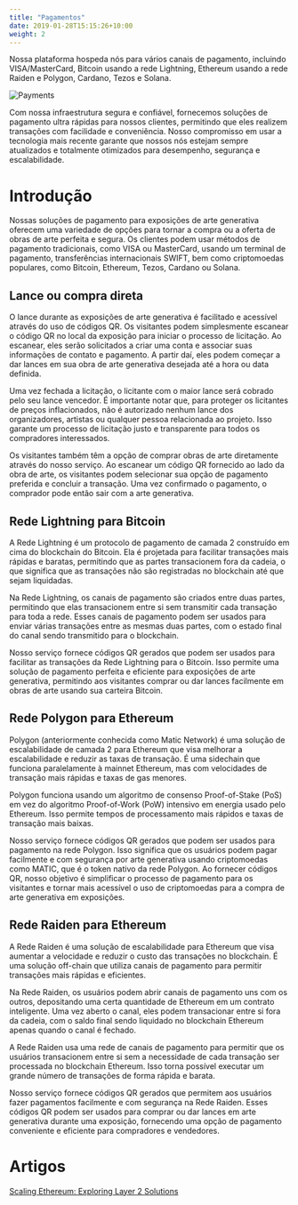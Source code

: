 ```yaml
---
title: "Pagamentos"
date: 2019-01-28T15:15:26+10:00
weight: 2
---
```


Nossa plataforma hospeda nós para vários canais de pagamento, incluindo VISA/MasterCard, Bitcoin usando a rede Lightning, Ethereum usando a rede Raiden e Polygon, Cardano, Tezos e Solana.

![Payments](/images/illustrations/payments.png)

Com nossa infraestrutura segura e confiável, fornecemos soluções de pagamento ultra rápidas para nossos clientes, permitindo que eles realizem transações com facilidade e conveniência. Nosso compromisso em usar a tecnologia mais recente garante que nossos nós estejam sempre atualizados e totalmente otimizados para desempenho, segurança e escalabilidade.

# Introdução

Nossas soluções de pagamento para exposições de arte generativa oferecem uma variedade de opções para tornar a compra ou a oferta de obras de arte perfeita e segura. Os clientes podem usar métodos de pagamento tradicionais, como VISA ou MasterCard, usando um terminal de pagamento, transferências internacionais SWIFT, bem como criptomoedas populares, como Bitcoin, Ethereum, Tezos, Cardano ou Solana.

## Lance ou compra direta

O lance durante as exposições de arte generativa é facilitado e acessível através do uso de códigos QR. Os visitantes podem simplesmente escanear o código QR no local da exposição para iniciar o processo de licitação. Ao escanear, eles serão solicitados a criar uma conta e associar suas informações de contato e pagamento. A partir daí, eles podem começar a dar lances em sua obra de arte generativa desejada até a hora ou data definida.

Uma vez fechada a licitação, o licitante com o maior lance será cobrado pelo seu lance vencedor. É importante notar que, para proteger os licitantes de preços inflacionados, não é autorizado nenhum lance dos organizadores, artistas ou qualquer pessoa relacionada ao projeto. Isso garante um processo de licitação justo e transparente para todos os compradores interessados.

Os visitantes também têm a opção de comprar obras de arte diretamente através do nosso serviço. Ao escanear um código QR fornecido ao lado da obra de arte, os visitantes podem selecionar sua opção de pagamento preferida e concluir a transação. Uma vez confirmado o pagamento, o comprador pode então sair com a arte generativa.

## Rede Lightning para Bitcoin

A Rede Lightning é um protocolo de pagamento de camada 2 construído em cima do blockchain do Bitcoin. Ela é projetada para facilitar transações mais rápidas e baratas, permitindo que as partes transacionem fora da cadeia, o que significa que as transações não são registradas no blockchain até que sejam liquidadas.

Na Rede Lightning, os canais de pagamento são criados entre duas partes, permitindo que elas transacionem entre si sem transmitir cada transação para toda a rede. Esses canais de pagamento podem ser usados para enviar várias transações entre as mesmas duas partes, com o estado final do canal sendo transmitido para o blockchain.

Nosso serviço fornece códigos QR gerados que podem ser usados para facilitar as transações da Rede Lightning para o Bitcoin. Isso permite uma solução de pagamento perfeita e eficiente para exposições de arte generativa, permitindo aos visitantes comprar ou dar lances facilmente em obras de arte usando sua carteira Bitcoin.

## Rede Polygon para Ethereum

Polygon (anteriormente conhecida como Matic Network) é uma solução de escalabilidade de camada 2 para Ethereum que visa melhorar a escalabilidade e reduzir as taxas de transação. É uma sidechain que funciona paralelamente à mainnet Ethereum, mas com velocidades de transação mais rápidas e taxas de gas menores.

Polygon funciona usando um algoritmo de consenso Proof-of-Stake (PoS) em vez do algoritmo Proof-of-Work (PoW) intensivo em energia usado pelo Ethereum. Isso permite tempos de processamento mais rápidos e taxas de transação mais baixas.

Nosso serviço fornece códigos QR gerados que podem ser usados para pagamento na rede Polygon. Isso significa que os usuários podem pagar facilmente e com segurança por arte generativa usando criptomoedas como MATIC, que é o token nativo da rede Polygon. Ao fornecer códigos QR, nosso objetivo é simplificar o processo de pagamento para os visitantes e tornar mais acessível o uso de criptomoedas para a compra de arte generativa em exposições.

## Rede Raiden para Ethereum

A Rede Raiden é uma solução de escalabilidade para Ethereum que visa aumentar a velocidade e reduzir o custo das transações no blockchain. É uma solução off-chain que utiliza canais de pagamento para permitir transações mais rápidas e eficientes.

Na Rede Raiden, os usuários podem abrir canais de pagamento uns com os outros, depositando uma certa quantidade de Ethereum em um contrato inteligente. Uma vez aberto o canal, eles podem transacionar entre si fora da cadeia, com o saldo final sendo liquidado no blockchain Ethereum apenas quando o canal é fechado.

A Rede Raiden usa uma rede de canais de pagamento para permitir que os usuários transacionem entre si sem a necessidade de cada transação ser processada no blockchain Ethereum. Isso torna possível executar um grande número de transações de forma rápida e barata.

Nosso serviço fornece códigos QR gerados que permitem aos usuários fazer pagamentos facilmente e com segurança na Rede Raiden. Esses códigos QR podem ser usados para comprar ou dar lances em arte generativa durante uma exposição, fornecendo uma opção de pagamento conveniente e eficiente para compradores e vendedores.

# Artigos

[Scaling Ethereum: Exploring Layer 2 Solutions](https://medium.com/coinmonks/scaling-ethereum-exploring-layer-2-solutions-1fd26943f55e)
